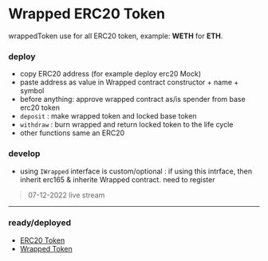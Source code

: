 # Wrapped ERC20 Token
wrappedToken use for all ERC20 token, example: **WETH** for **ETH**.

### deploy
- copy ERC20 address (for example deploy erc20 Mock)
- paste address as value in Wrapped contract constructor + name + symbol
- before anything: approve wrapped contract as/is spender from base erc20 token
- `deposit` : make wrapped token and locked base token
- `withdraw` : burn wrapped and return locked token to the life cycle
- other functions same an ERC20

### develop
- using `IWrapped` interface is custom/optional : if using this intrface, then inherit erc165 & inherite Wrapped contract. need to register

> 07-12-2022 live stream

---

### ready/deployed
- [ERC20 Token](https://testnet.bscscan.com/address/0x22ac23beba298a839657949d1279f886b7a4df50#code) 
- [Wrapped Token](https://testnet.bscscan.com/address/0x33a1ef3987181e09d3e498ba1c1d53f380b46426#code) 

